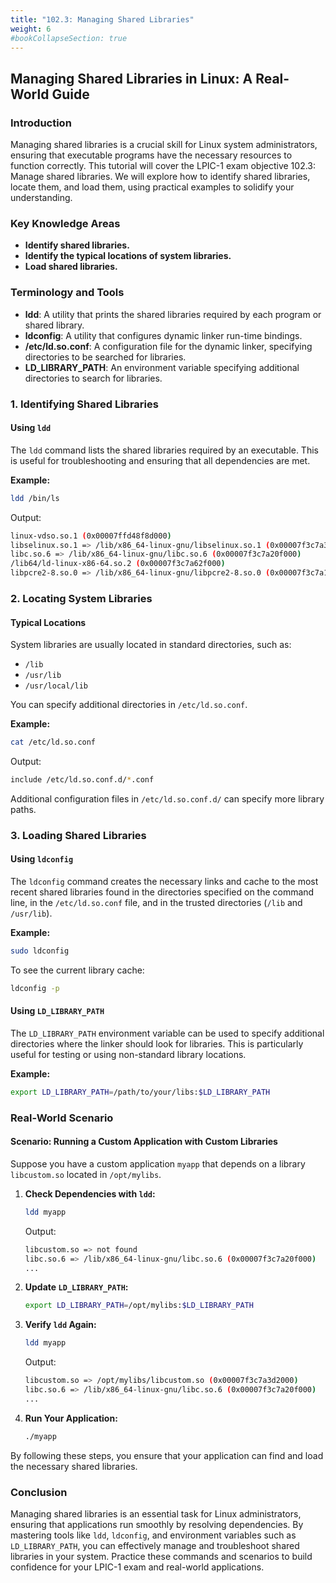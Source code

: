 ```yaml
---
title: "102.3: Managing Shared Libraries"
weight: 6
#bookCollapseSection: true
---
```


## Managing Shared Libraries in Linux: A Real-World Guide

### Introduction
Managing shared libraries is a crucial skill for Linux system administrators, ensuring that executable programs have the necessary resources to function correctly. This tutorial will cover the LPIC-1 exam objective 102.3: Manage shared libraries. We will explore how to identify shared libraries, locate them, and load them, using practical examples to solidify your understanding.

### Key Knowledge Areas
- **Identify shared libraries.**
- **Identify the typical locations of system libraries.**
- **Load shared libraries.**

### Terminology and Tools
- **ldd**: A utility that prints the shared libraries required by each program or shared library.
- **ldconfig**: A utility that configures dynamic linker run-time bindings.
- **/etc/ld.so.conf**: A configuration file for the dynamic linker, specifying directories to be searched for libraries.
- **LD_LIBRARY_PATH**: An environment variable specifying additional directories to search for libraries.

### 1. Identifying Shared Libraries

#### Using `ldd`
The `ldd` command lists the shared libraries required by an executable. This is useful for troubleshooting and ensuring that all dependencies are met.

**Example:**
```sh
ldd /bin/ls
```
Output:
```sh
linux-vdso.so.1 (0x00007ffd48f8d000)
libselinux.so.1 => /lib/x86_64-linux-gnu/libselinux.so.1 (0x00007f3c7a3d2000)
libc.so.6 => /lib/x86_64-linux-gnu/libc.so.6 (0x00007f3c7a20f000)
/lib64/ld-linux-x86-64.so.2 (0x00007f3c7a62f000)
libpcre2-8.so.0 => /lib/x86_64-linux-gnu/libpcre2-8.so.0 (0x00007f3c7a17a000)
```

### 2. Locating System Libraries

#### Typical Locations
System libraries are usually located in standard directories, such as:
- `/lib`
- `/usr/lib`
- `/usr/local/lib`

You can specify additional directories in `/etc/ld.so.conf`.

**Example:**
```sh
cat /etc/ld.so.conf
```
Output:
```sh
include /etc/ld.so.conf.d/*.conf
```

Additional configuration files in `/etc/ld.so.conf.d/` can specify more library paths.

### 3. Loading Shared Libraries

#### Using `ldconfig`
The `ldconfig` command creates the necessary links and cache to the most recent shared libraries found in the directories specified on the command line, in the `/etc/ld.so.conf` file, and in the trusted directories (`/lib` and `/usr/lib`).

**Example:**
```sh
sudo ldconfig
```

To see the current library cache:
```sh
ldconfig -p
```

#### Using `LD_LIBRARY_PATH`
The `LD_LIBRARY_PATH` environment variable can be used to specify additional directories where the linker should look for libraries. This is particularly useful for testing or using non-standard library locations.

**Example:**
```sh
export LD_LIBRARY_PATH=/path/to/your/libs:$LD_LIBRARY_PATH
```

### Real-World Scenario

#### Scenario: Running a Custom Application with Custom Libraries

Suppose you have a custom application `myapp` that depends on a library `libcustom.so` located in `/opt/mylibs`.

1. **Check Dependencies with `ldd`:**
   ```sh
   ldd myapp
   ```
   Output:
   ```sh
   libcustom.so => not found
   libc.so.6 => /lib/x86_64-linux-gnu/libc.so.6 (0x00007f3c7a20f000)
   ...
   ```

2. **Update `LD_LIBRARY_PATH`:**
   ```sh
   export LD_LIBRARY_PATH=/opt/mylibs:$LD_LIBRARY_PATH
   ```

3. **Verify `ldd` Again:**
   ```sh
   ldd myapp
   ```
   Output:
   ```sh
   libcustom.so => /opt/mylibs/libcustom.so (0x00007f3c7a3d2000)
   libc.so.6 => /lib/x86_64-linux-gnu/libc.so.6 (0x00007f3c7a20f000)
   ...
   ```

4. **Run Your Application:**
   ```sh
   ./myapp
   ```

By following these steps, you ensure that your application can find and load the necessary shared libraries.

### Conclusion
Managing shared libraries is an essential task for Linux administrators, ensuring that applications run smoothly by resolving dependencies. By mastering tools like `ldd`, `ldconfig`, and environment variables such as `LD_LIBRARY_PATH`, you can effectively manage and troubleshoot shared libraries in your system. Practice these commands and scenarios to build confidence for your LPIC-1 exam and real-world applications.
